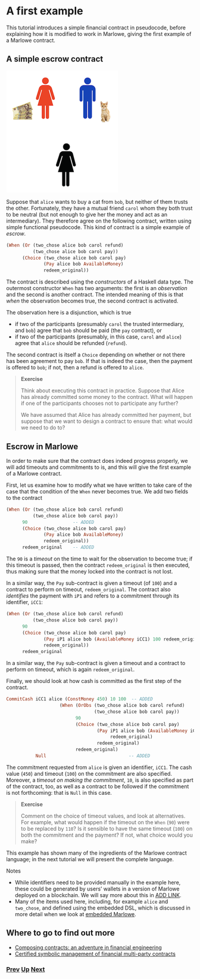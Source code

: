 # A first example

This tutorial introduces a simple financial contract in pseudocode, before explaining how it is modified to work in Marlowe, giving the first example of a Marlowe contract.

## A simple escrow contract

![Escrow](./pix/escrow.png)


Suppose that `alice` wants to buy a cat from `bob`, but neither of them trusts the other. Fortunately, they have a mutual friend `carol` whom they both trust to be neutral (but not enough to give her the money and act as an intermediary). They therefore agree on the following contract, written using simple functional pseudocode. This kind of contract is a simple example of _escrow_.
```haskell
(When (Or (two_chose alice bob carol refund)
          (two_chose alice bob carol pay))
      (Choice (two_chose alice bob carol pay)
              (Pay alice bob AvailableMoney)
              redeem_original))
```              
The contract is described using the _constructors_ of a Haskell data type. The outermost constructor `When` has two arguments: the first is an _observation_ and the second is another contract. The intended meaning of this is that _when_ the observation becomes true, the second contract is activated.

The observation here is a disjunction, which is true 
- if two of the participants (presumably `carol` the trusted intermediary, and `bob`) agree that `bob` should be paid (the `pay` contract), or 
- if two of the participants (presumably, in this case, `carol` and `alice`) agree that `alice` should be refunded (`refund`). 


The second contract is itself a `Choice` depending on whether or not there has been agreement to pay `bob`. If that is indeed the case, then the payment is offered to `bob`; if not, then a refund is offered to `alice`.

> __Exercise__
>  
> Think about executing this contract in practice. Suppose that Alice has already committed some money to the contract. What will happen if one of the participants chooses not to participate any further?
> 
> We have assumed that Alice has already committed her payment, but suppose that we want to design a contract to ensure that: what would we need to do to?

## Escrow in Marlowe

In order to make sure that the contract does indeed progress properly, we will add timeouts and commitments to is, and this will give the first example of a Marlowe contract. 

First, let us examine how to modify what we have written to take care of the case that the condition of the `When` never becomes true. We add two fields to the contract
```haskell
(When (Or (two_chose alice bob carol refund)
          (two_chose alice bob carol pay))
      90                 -- ADDED
      (Choice (two_chose alice bob carol pay)
              (Pay alice bob AvailableMoney)
              redeem_original))
      redeem_original    -- ADDED 
```  
The `90` is a _timeout_ on the time to wait for the observation to become true; if this timeout is passed, then the contract `redeem_original` is then executed, thus making sure that the money locked into the contract is not lost.

In a similar way, the `Pay` sub-contract is given a timeout (of `100`) and a contract to perform on timeout, `redeem_original`. The contract also _identifies_ the payment with `iP1` and refers to a commitment through its identifier, `iCC1`:

```haskell
(When (Or (two_chose alice bob carol refund)
          (two_chose alice bob carol pay))
      90                 
      (Choice (two_chose alice bob carol pay)
              (Pay iP1 alice bob (AvailableMoney iCC1) 100 redeem_original) -- ADDED
              redeem_original))
      redeem_original     
```  



In a similar way, the `Pay` sub-contract is given a timeout and a contract to perform on timeout, which is again `redeem_original`.

Finally, we should look at how cash is committed as the first step of the contract.

```haskell
CommitCash iCC1 alice (ConstMoney 450) 10 100  -- ADDED
                    (When (OrObs (two_chose alice bob carol refund)
                                 (two_chose alice bob carol pay))
                          90
                          (Choice (two_chose alice bob carol pay)
                                  (Pay iP1 alice bob (AvailableMoney iCC1) 100
                                       redeem_original)
                                  redeem_original)
                          redeem_original)
           Null                               -- ADDED
```
The commitment requested from `alice` is given an identifier, `iCC1`. The cash value (`450`) and timeout (`100`) on the commitment are also specified. Moreover, a _timeout on making the commitment_, `10`, is also specified as part of the contract, too, as well as a contract to be followed if the commitment is not forthcoming: that is  `Null` in this case.


> __Exercise__
>  
> Comment on the choice of timeout values, and look at alternatives. For example,  what would happen if the timeout on the `When` (`90`) were to be replaced by `110`? Is it sensible to have the same timeout (`100`) on both the commitment and the payment? If not, what choice would you make?


This example has shown many of the ingredients of the Marlowe contract language; in the next tutorial we will present the complete language. 

Notes
- While identifiers need to be provided manually in the example here, these could be generated by users’ wallets in a version of Marlowe deployed on a blockchain. We will say more about this in [ADD LINK]().
- Many of the items used here, including, for example `alice` and `two_chose`, and defined using the embedded DSL, which is discussed in more detail when we look at [embedded Marlowe](./embedded-marlowe.md).

## Where to go to find out more

- [Composing contracts: an adventure in financial engineering](https://www.microsoft.com/en-us/research/publication/composing-contracts-an-adventure-in-financial-engineering/)
- [Certified symbolic management of financial multi-party contracts](https://dl.acm.org/citation.cfm?id=2784747)


### [Prev](./introducing-marlowe.md) [Up](./README.md) [Next](./marlowe-data.md)